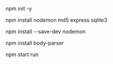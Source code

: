 
npm init -y 

npm install nodemon md5 express sqlite3

npm install --save-dev nodemon

npm install body-parser

npm start run
